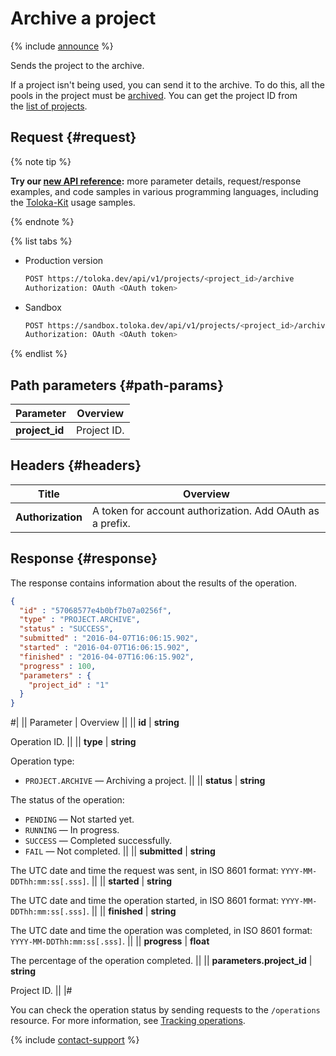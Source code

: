 # Archive a project

{% include [announce](../_includes/announce.md) %}

Sends the project to the archive.

If a project isn't being used, you can send it to the archive. To do this, all the pools in the project must be [archived](archive-pool.md). You can get the project ID from the [list of projects](get-prj-list.md).

## Request {#request}

{% note tip %}

**Try our [new API reference](https://toloka.ai/docs/api/api-reference/#post-/projects/-id-/archive):** more parameter details, request/response examples, and code samples in various programming languages, including the [Toloka-Kit](../../toloka-kit/index.md) usage samples.

{% endnote %}

{% list tabs %}

- Production version

    ```bash
    POST https://toloka.dev/api/v1/projects/<project_id>/archive
    Authorization: OAuth <OAuth token>
    ```

- Sandbox

    ```bash
    POST https://sandbox.toloka.dev/api/v1/projects/<project_id>/archive
    Authorization: OAuth <OAuth token>
    ```

{% endlist %}

## Path parameters {#path-params}

Parameter | Overview
----- | -----
**project_id** | Project ID.

## Headers {#headers}

Title | Overview
----- | -----
**Authorization** | A token for account authorization. Add OAuth as a prefix.

## Response {#response}

The response contains information about the results of the operation.

```json
{
  "id" : "57068577e4b0bf7b07a0256f",
  "type" : "PROJECT.ARCHIVE",
  "status" : "SUCCESS",
  "submitted" : "2016-04-07T16:06:15.902",
  "started" : "2016-04-07T16:06:15.902",
  "finished" : "2016-04-07T16:06:15.902",
  "progress" : 100,
  "parameters" : {
    "project_id" : "1"
  }
}
```

#|
|| Parameter | Overview ||
|| **id** | **string**

Operation ID. ||
|| **type** | **string**

Operation type:

- `PROJECT.ARCHIVE` — Archiving a project. ||
|| **status** | **string**

The status of the operation:

- `PENDING` — Not started yet.
- `RUNNING` — In progress.
- `SUCCESS` — Completed successfully.
- `FAIL` — Not completed. ||
|| **submitted** | **string**

The UTC date and time the request was sent, in ISO 8601 format: `YYYY-MM-DDThh:mm:ss[.sss]`. ||
|| **started** | **string**

The UTC date and time the operation started, in ISO 8601 format: `YYYY-MM-DDThh:mm:ss[.sss]`. ||
|| **finished** | **string**

The UTC date and time the operation was completed, in ISO 8601 format: `YYYY-MM-DDThh:mm:ss[.sss]`. ||
|| **progress** | **float**

The percentage of the operation completed. ||
|| **parameters.project_id** | **string**

Project ID. ||
|#

You can check the operation status by sending requests to the `/operations` resource. For more information, see [Tracking operations](operations.md).

{% include [contact-support](../../guide/_includes/contact-support.md) %}